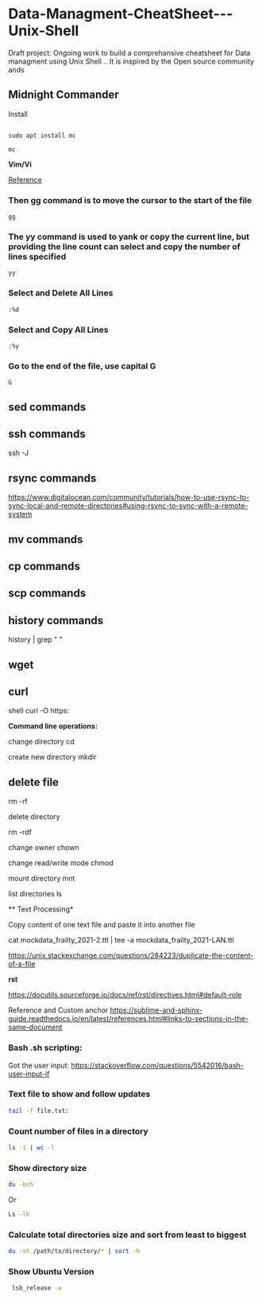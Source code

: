 # Data-Managment-CheatSheet---Unix-Shell
Draft project: Ongoing work to build a comprehansive cheatsheet for Data managment using Unix Shell .. It is inspired by the Open source community ands

**Midnight Commander**
---

Install
```

sudo apt install mc

```
```
mc
```

**Vim/Vi**

[Reference](https://linuxtect.com/how-to-select-all-in-vim-vi/)

### Then gg command is to move the cursor to the start of the file

``` 
gg

```


### The yy command is used to yank or copy the current line, but providing the line count can select and copy the number of lines specified 

``` 
yy 

```

 ### Select and Delete All Lines

```
:%d
```
 ### Select and Copy All Lines

```
:%y
```
### Go to the end of the file, use capital G
```
G
```


**sed commands**
----

**ssh commands**
----

ssh -J

**rsync commands**
----

https://www.digitalocean.com/community/tutorials/how-to-use-rsync-to-sync-local-and-remote-directories#using-rsync-to-sync-with-a-remote-system

**mv commands**
----

**cp commands**
----

**scp commands**
----

**history commands**
----

history | grep " "




**wget**
----

curl 
----

shell curl -O https:


**Command line operations:**

change directory cd 

create new directory mkdir

delete file 
---
rm -rf 

delete directory 

rm -rdf 

change owner chown

change read/write mode chmod 

mount directory mnt 

list directories ls 


** Text Processing*

Copy content of one text file and paste it into another file

cat mockdata_frailty_2021-2.ttl | tee -a mockdata_frailty_2021-LAN.ttl 

https://unix.stackexchange.com/questions/284223/duplicate-the-content-of-a-file

**rst**

https://docutils.sourceforge.io/docs/ref/rst/directives.html#default-role

Reference and Custom anchor
https://sublime-and-sphinx-guide.readthedocs.io/en/latest/references.html#links-to-sections-in-the-same-document

### Bash .sh scripting: 

Got the user input: https://stackoverflow.com/questions/5542016/bash-user-input-if

### Text file to show and follow updates 

```bash
tail -f file.txt: 
```


### Count number of files in a directory

```bash
ls -1 | wc -l
```

### Show directory size

```bash
du -bch
```
Or
```bash
Ls -lh
```
### Calculate total directories size and sort from least to biggest


```bash
du -sh /path/to/directory/* | sort -h

``` 

### Show Ubuntu Version

```bash
 lsb_release -a
```
